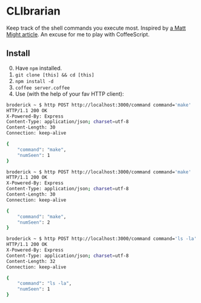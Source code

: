 # CLIbrarian

Keep track of the shell commands you execute most. Inspired by [a Matt Might
article](http://matt.might.net/articles/console-hacks-exploiting-frequency/).
An excuse for me to play with CoffeeScript.

## Install

0. Have `npm` installed.
1. `git clone [this] && cd [this]`
2. `npm install -d`
3. `coffee server.coffee`
4. Use (with the help of your fav HTTP client):
```sh
broderick ~ $ http POST http://localhost:3000/command command='make'
HTTP/1.1 200 OK
X-Powered-By: Express
Content-Type: application/json; charset=utf-8
Content-Length: 30
Connection: keep-alive

{
    "command": "make", 
    "numSeen": 1
}

broderick ~ $ http POST http://localhost:3000/command command='make'
HTTP/1.1 200 OK
X-Powered-By: Express
Content-Type: application/json; charset=utf-8
Content-Length: 30
Connection: keep-alive

{
    "command": "make", 
    "numSeen": 2
}

broderick ~ $ http POST http://localhost:3000/command command='ls -la'
HTTP/1.1 200 OK
X-Powered-By: Express
Content-Type: application/json; charset=utf-8
Content-Length: 32
Connection: keep-alive

{
    "command": "ls -la", 
    "numSeen": 1
}
```
